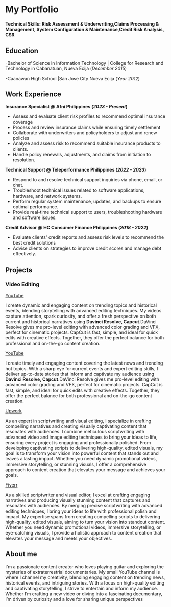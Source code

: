 # My Portfolio

#### Technical Skills: Risk Assessment & Underwriting,Claims Processing & Management, System Configuration & Maintenance,Credit Risk Analysis, CSR

## Education
-Bachelor of Science in Information Technology | College for Research and Technology in Cabanatuan, Nueva Ecija (_December 2015_)			

-Caanawan High School	|San Jose City Nueva Ecija (_Year 2012_)

## Work Experience
**Insurance Specialist @ Afni Philippines (_2023 - Present_)**
- Assess and evaluate client risk profiles to recommend optimal insurance coverage
- Process and review insurance claims while ensuring timely settlement
- Collaborate with underwriters and policyholders to adjust and renew policies
- Analyze and assess risk to recommend suitable insurance products to clients.
- Handle policy renewals, adjustments, and claims from initiation to resolution.

**Technical Support @ Teleperformance Philippines (_2022 - 2023_)**
- Respond to and resolve technical support inquiries via phone, email, or chat.
- Troubleshoot technical issues related to software applications, hardware, and network systems.
- Perform regular system maintenance, updates, and backups to ensure optimal performance.
- Provide real-time technical support to users, troubleshooting hardware and software issues.

**Credit Advisor @ HC Consumer Finance Philippines (_2018 - 2022_)**
- Evaluate clients' credit reports and assess risk levels to recommend the best credit solutions
- Advise clients on strategies to improve credit scores and manage debt effectively.

## Projects

### Video Editing

[YouTube](https://www.youtube.com/@RepublikangpinasTV)

I create dynamic and engaging content on trending topics and historical events, blending storytelling with advanced editing techniques. My videos capture attention, spark curiosity, and offer a fresh perspective on both current and historical narratives using **Davinci Resolve, Capcut**.DaVinci Resolve gives me pro-level editing with advanced color grading and VFX, perfect for cinematic projects. CapCut is fast, simple, and ideal for quick edits with creative effects. Together, they offer the perfect balance for both professional and on-the-go content creation.

[YouTube](https://www.youtube.com/@SavvyAcademia)

I create timely and engaging content covering the latest news and trending hot topics. With a sharp eye for current events and expert editing skills, I deliver up-to-date stories that inform and captivate my audience using **Davinci Resolve, Capcut**.DaVinci Resolve gives me pro-level editing with advanced color grading and VFX, perfect for cinematic projects. CapCut is fast, simple, and ideal for quick edits with creative effects. Together, they offer the perfect balance for both professional and on-the-go content creation.

[Upwork](https://www.upwork.com/freelancers/~01e893eb44de9dcb86)

As an expert in scriptwriting and visual editing, I specialize in crafting compelling narratives and creating visually captivating content that resonates with audiences. I combine meticulous scriptwriting with advanced video and image editing techniques to bring your ideas to life, ensuring every project is engaging and professionally polished. From developing captivating scripts to delivering high-quality, edited visuals, my goal is to transform your vision into powerful content that stands out and leaves a lasting impact. Whether you need dynamic promotional videos, immersive storytelling, or stunning visuals, I offer a comprehensive approach to content creation that elevates your message and achieves your goals.

[Fiverr](https://www.fiverr.com/christianram828?up_rollout=true)

As a skilled scriptwriter and visual editor, I excel at crafting engaging narratives and producing visually stunning content that captures and resonates with audiences. By merging precise scriptwriting with advanced editing techniques, I bring your ideas to life with professional polish and impact. My expertise spans from creating compelling scripts to delivering high-quality, edited visuals, aiming to turn your vision into standout content. Whether you need dynamic promotional videos, immersive storytelling, or eye-catching visuals, I provide a holistic approach to content creation that elevates your message and meets your objectives.

## About me
I'm a passionate content creator who loves playing guitar and exploring the mysteries of extraterrestrial documentaries. My small YouTube channel is where I channel my creativity, blending engaging content on trending news, historical events, and intriguing stories. With a focus on high-quality editing and captivating storytelling, I strive to entertain and inform my audience. Whether I’m crafting a new video or diving into a fascinating documentary, I’m driven by curiosity and a love for sharing unique perspectives
